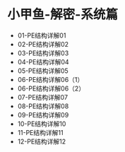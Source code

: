# 小甲鱼-解密-系统篇

* 01-PE结构详解01
* 02-PE结构详解02
* 03-PE结构详解03
* 04-PE结构详解04
* 05-PE结构详解05
* 06-PE结构详解06（1）
* 06-PE结构详解06（2）
* 07-PE结构详解07
* 08-PE结构详解08
* 09-PE结构详解09
* 10-PE结构详解10
* 11-PE结构详解11
* 12-PE结构详解12